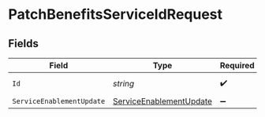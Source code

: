 # PatchBenefitsServiceIdRequest


## Fields

| Field                                                                     | Type                                                                      | Required                                                                  | Description                                                               |
| ------------------------------------------------------------------------- | ------------------------------------------------------------------------- | ------------------------------------------------------------------------- | ------------------------------------------------------------------------- |
| `Id`                                                                      | *string*                                                                  | :heavy_check_mark:                                                        | Unique identifier                                                         |
| `ServiceEnablementUpdate`                                                 | [ServiceEnablementUpdate](../../Models/Shared/ServiceEnablementUpdate.md) | :heavy_minus_sign:                                                        | N/A                                                                       |